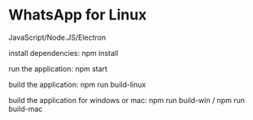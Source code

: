# WhatsApp for Linux
JavaScript/Node.JS/Electron

install dependencies:
npm install

run the application:
npm start

build the application:
npm run build-linux

build the application for windows or mac:
npm run build-win / npm run build-mac

